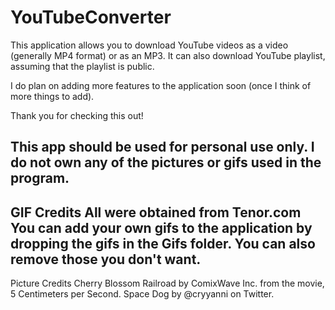 # YouTubeConverter
This application allows you to download YouTube videos as a video (generally MP4 format) or as an MP3.
It can also download YouTube playlist, assuming that the playlist is public.

I do plan on adding more features to the application soon (once I think of more things to add).

Thank you for checking this out!

This app should be used for personal use only. I do not own any of the pictures or gifs used in the program.
---------------------------------------------
GIF Credits
All were obtained from Tenor.com
You can add your own gifs to the application by dropping the gifs in the Gifs folder. You can also remove those you don't want.
---------------------------------------------
Picture Credits
Cherry Blossom Railroad by ComixWave Inc. from the movie, 5 Centimeters per Second.
Space Dog by @cryyanni on Twitter.
